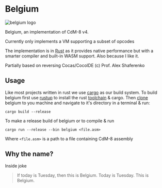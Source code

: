 # Belgium

![belgium logo](logo.png)

Belgium, an implementation of CdM-8 v4.

Currently only implements a VM supporting a subset of opcodes

The implementation is in [Rust](https://www.rust-lang.org/) as it provides
native performance but with a smarter compiler and built-in WASM support. Also
because I like it.

Partially based on reversing Cocas/CocoIDE (c) Prof. Alex Shaferenko

## Usage

Like most projects written in rust we use
[cargo](https://doc.rust-lang.org/cargo/) as our build system. To build belgium
first use [rustup](https://rustup.rs/) to install the rust
[toolchain](https://en.wikipedia.org/wiki/Toolchain) & cargo. Then
[clone](https://help.github.com/articles/cloning-a-repository/) belgium to you
machine and navigate to it's directory in a terminal & run:

```
cargo build --release
```
To make a release build of belgium or to compile & run
```
cargo run --release --bin belgium <file.asm>
```
Where `<file.asm>` is a path to a file containing CdM-8 assembly

## Why the name?

Inside joke

> If today is Tuesday, then this is Belgium. Today is Tuesday. This is Belgium.
